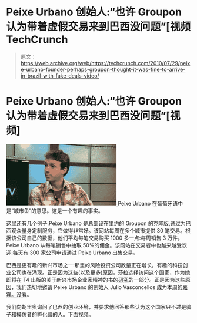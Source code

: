 # Peixe Urbano 创始人:“也许 Groupon 认为带着虚假交易来到巴西没问题”[视频 TechCrunch

> 原文：<https://web.archive.org/web/https://techcrunch.com/2010/07/29/peixe-urbano-founder-perhaps-groupon-thought-it-was-fine-to-arrive-in-brazil-with-fake-deals-video/>

# Peixe Urbano 创始人:“也许 Groupon 认为带着虚假交易来到巴西没问题”[视频]

[![](img/9278b971f2e330b70807f152fc214da6.png "julio") ](https://web.archive.org/web/20221207072257/https://beta.techcrunch.com/wp-content/uploads/2010/07/julio.jpg) Peixe Urbano 在葡萄牙语中是“城市鱼”的意思。这是一个有趣的事实。

这里还有几个例子:Peixe Urbano 是总部设在里约的 Groupon 的克隆版,通过为巴西观众量身定制服务，它做得非常好。该网站每周在多个城市提供 30 笔交易。根据该公司自己的数据，他们平均每笔交易购买 1000 多一点:每周销售 3 万件。Peixe Urbano 从每笔销售中抽取 50%的佣金。该网站在交易者中也越来越受欢迎:每天有 300 家公司申请通过 Peixe Urbano 出售交易。

巴西是更有趣的新兴市场之一:那里的风险投资公司数量正在增长，有趣的科技创业公司也在涌现。正是因为这些(以及更多)原因，莎拉选择访问这个国家，作为她即将在 T4 出版的关于新兴市场企业家精神的书的[研究](https://web.archive.org/web/20221207072257/https://beta.techcrunch.com/2010/05/12/coming-up-from-the-favelas-brazils-slumdog-entrepreneurs/)的一部分。正是因为这些原因，我们热切地邀请 Peixe Urbano 的创始人 Julio Vasconcellos 成为本周[的嘉宾。没看](https://web.archive.org/web/20221207072257/http://techcrunch.tv/too-long-didnt-watch/)。

我们向胡里奥询问了巴西的创业环境，并要求他回答那些认为这个国家只不过是骗子和模仿者的孵化器的人。下面视频。